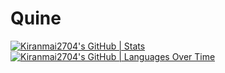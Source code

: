 # Quine
[![Kiranmai2704's GitHub | Stats](https://stats.quine.sh/Kiranmai2704/github?theme=light)](https://quine.sh)
[![Kiranmai2704's GitHub | Languages Over Time](https://stats.quine.sh/Kiranmai2704/languages-over-time?theme=light)](https://quine.sh)
